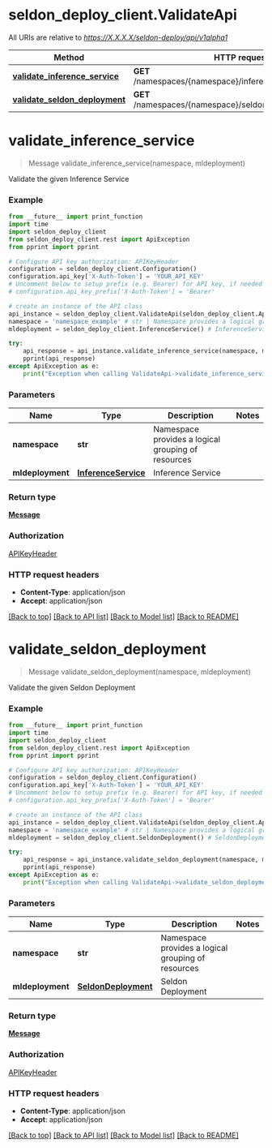 # seldon_deploy_client.ValidateApi

All URIs are relative to *https://X.X.X.X/seldon-deploy/api/v1alpha1*

Method | HTTP request | Description
------------- | ------------- | -------------
[**validate_inference_service**](ValidateApi.md#validate_inference_service) | **GET** /namespaces/{namespace}/inferenceservices/validate | 
[**validate_seldon_deployment**](ValidateApi.md#validate_seldon_deployment) | **GET** /namespaces/{namespace}/seldondeployments/validate | 


# **validate_inference_service**
> Message validate_inference_service(namespace, mldeployment)



Validate the given Inference Service

### Example
```python
from __future__ import print_function
import time
import seldon_deploy_client
from seldon_deploy_client.rest import ApiException
from pprint import pprint

# Configure API key authorization: APIKeyHeader
configuration = seldon_deploy_client.Configuration()
configuration.api_key['X-Auth-Token'] = 'YOUR_API_KEY'
# Uncomment below to setup prefix (e.g. Bearer) for API key, if needed
# configuration.api_key_prefix['X-Auth-Token'] = 'Bearer'

# create an instance of the API class
api_instance = seldon_deploy_client.ValidateApi(seldon_deploy_client.ApiClient(configuration))
namespace = 'namespace_example' # str | Namespace provides a logical grouping of resources
mldeployment = seldon_deploy_client.InferenceService() # InferenceService | Inference Service

try:
    api_response = api_instance.validate_inference_service(namespace, mldeployment)
    pprint(api_response)
except ApiException as e:
    print("Exception when calling ValidateApi->validate_inference_service: %s\n" % e)
```

### Parameters

Name | Type | Description  | Notes
------------- | ------------- | ------------- | -------------
 **namespace** | **str**| Namespace provides a logical grouping of resources | 
 **mldeployment** | [**InferenceService**](InferenceService.md)| Inference Service | 

### Return type

[**Message**](Message.md)

### Authorization

[APIKeyHeader](../README.md#APIKeyHeader)

### HTTP request headers

 - **Content-Type**: application/json
 - **Accept**: application/json

[[Back to top]](#) [[Back to API list]](../README.md#documentation-for-api-endpoints) [[Back to Model list]](../README.md#documentation-for-models) [[Back to README]](../README.md)

# **validate_seldon_deployment**
> Message validate_seldon_deployment(namespace, mldeployment)



Validate the given Seldon Deployment

### Example
```python
from __future__ import print_function
import time
import seldon_deploy_client
from seldon_deploy_client.rest import ApiException
from pprint import pprint

# Configure API key authorization: APIKeyHeader
configuration = seldon_deploy_client.Configuration()
configuration.api_key['X-Auth-Token'] = 'YOUR_API_KEY'
# Uncomment below to setup prefix (e.g. Bearer) for API key, if needed
# configuration.api_key_prefix['X-Auth-Token'] = 'Bearer'

# create an instance of the API class
api_instance = seldon_deploy_client.ValidateApi(seldon_deploy_client.ApiClient(configuration))
namespace = 'namespace_example' # str | Namespace provides a logical grouping of resources
mldeployment = seldon_deploy_client.SeldonDeployment() # SeldonDeployment | Seldon Deployment

try:
    api_response = api_instance.validate_seldon_deployment(namespace, mldeployment)
    pprint(api_response)
except ApiException as e:
    print("Exception when calling ValidateApi->validate_seldon_deployment: %s\n" % e)
```

### Parameters

Name | Type | Description  | Notes
------------- | ------------- | ------------- | -------------
 **namespace** | **str**| Namespace provides a logical grouping of resources | 
 **mldeployment** | [**SeldonDeployment**](SeldonDeployment.md)| Seldon Deployment | 

### Return type

[**Message**](Message.md)

### Authorization

[APIKeyHeader](../README.md#APIKeyHeader)

### HTTP request headers

 - **Content-Type**: application/json
 - **Accept**: application/json

[[Back to top]](#) [[Back to API list]](../README.md#documentation-for-api-endpoints) [[Back to Model list]](../README.md#documentation-for-models) [[Back to README]](../README.md)

